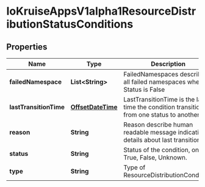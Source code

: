 
# IoKruiseAppsV1alpha1ResourceDistributionStatusConditions

## Properties
Name | Type | Description | Notes
------------ | ------------- | ------------- | -------------
**failedNamespace** | **List&lt;String&gt;** | FailedNamespaces describe all failed namespaces when Status is False |  [optional]
**lastTransitionTime** | [**OffsetDateTime**](OffsetDateTime.md) | LastTransitionTime is the last time the condition transitioned from one status to another. |  [optional]
**reason** | **String** | Reason describe human readable message indicating details about last transition. |  [optional]
**status** | **String** | Status of the condition, one of True, False, Unknown. | 
**type** | **String** | Type of ResourceDistributionCondition. | 



